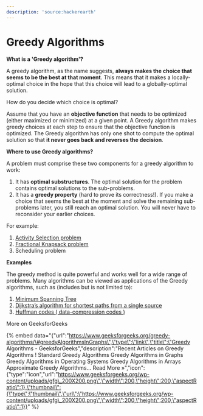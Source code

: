 ```yaml
---
description: 'source:hackerearth'
---
```


# Greedy Algorithms

**What is a 'Greedy algorithm'?**

A greedy algorithm, as the name suggests, **always makes the choice that seems to be the best at that moment**. This means that it makes a locally-optimal choice in the hope that this choice will lead to a globally-optimal solution.

How do you decide which choice is optimal?

Assume that you have an **objective function** that needs to be optimized \(either maximized or minimized\) at a given point. A Greedy algorithm makes greedy choices at each step to ensure that the objective function is optimized. The Greedy algorithm has only one shot to compute the optimal solution so that **it never goes back and reverses the decision**.

**Where to use Greedy algorithms?**

A problem must comprise these two components for a greedy algorithm to work:

1. It has **optimal substructures**. The optimal solution for the problem contains optimal solutions to the sub-problems.
2. It has a **greedy property** \(hard to prove its correctness!\). If you make a choice that seems the best at the moment and solve the remaining sub-problems later, you still reach an optimal solution. You will never have to reconsider your earlier choices.

For example:

1. [Activity Selection problem](https://en.wikipedia.org/wiki/Activity_selection_problem)
2. [Fractional Knapsack problem](https://en.wikipedia.org/wiki/Continuous_knapsack_problem)
3. Scheduling problem

**Examples**

The greedy method is quite powerful and works well for a wide range of problems. Many algorithms can be viewed as applications of the Greedy algorithms, such as \(includes but is not limited to\):

1. [Minimum Spanning Tree](https://www.hackerearth.com/practice/algorithms/graphs/minimum-spanning-tree/tutorial/)
2. [Dijkstra’s algorithm for shortest paths from a single source](https://www.hackerearth.com/practice/algorithms/graphs/shortest-path-algorithms/tutorial/)
3. [Huffman codes \( data-compression codes \)](https://en.wikipedia.org/wiki/Huffman_coding)



More on GeeksforGeeks

{% embed data="{\"url\":\"https://www.geeksforgeeks.org/greedy-algorithms/\#greedyAlgorithmsInGraphs\",\"type\":\"link\",\"title\":\"Greedy Algorithms - GeeksforGeeks\",\"description\":\"Recent Articles on Greedy Algorithms ! Standard Greedy Algorithms Greedy Algorithms in Graphs Greedy Algorithms in Operating Systems Greedy Algorithms in Arrays Approximate Greedy Algorithms… Read More »\",\"icon\":{\"type\":\"icon\",\"url\":\"https://www.geeksforgeeks.org/wp-content/uploads/gfg\_200X200.png\",\"width\":200,\"height\":200,\"aspectRatio\":1},\"thumbnail\":{\"type\":\"thumbnail\",\"url\":\"https://www.geeksforgeeks.org/wp-content/uploads/gfg\_200X200.png\",\"width\":200,\"height\":200,\"aspectRatio\":1}}" %}

